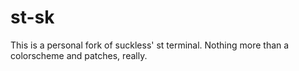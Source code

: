 # st-sk

This is a personal fork of suckless' st terminal. Nothing more than a colorscheme and patches, really.
